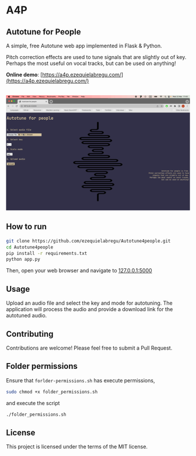# A4P

## Autotune for People

A simple, free Autotune web app implemented in Flask &amp; Python.

Pitch correction effects are used to tune signals that are slightly out of key.\
Perhaps the most useful on vocal tracks, but can be used on anything!

**Online demo**:
[https://a4p.ezequielabregu.com/](https://a4p.ezequielabregu.com/)

&nbsp;
![Autotune for people in action](/static/autotune4people.gif)

## How to run

```bash
git clone https://github.com/ezequielabregu/Autotune4people.git
cd Autotune4people
pip install -r requirements.txt
python app.py
```

Then, open your web browser and navigate to [127.0.0.1:5000](http://127.0.0.1:5000/)

## Usage

Upload an audio file and select the key and mode for autotuning. The application will process the audio and provide a download link for the autotuned audio.

## Contributing

Contributions are welcome! Please feel free to submit a Pull Request.

## Folder permissions

Ensure that `forlder-permissions.sh` has execute permissions,

```bash
sudo chmod +x folder_permissions.sh
```

and execute the script

```bash
./folder_permissions.sh
```

## License

This project is licensed under the terms of the MIT license.